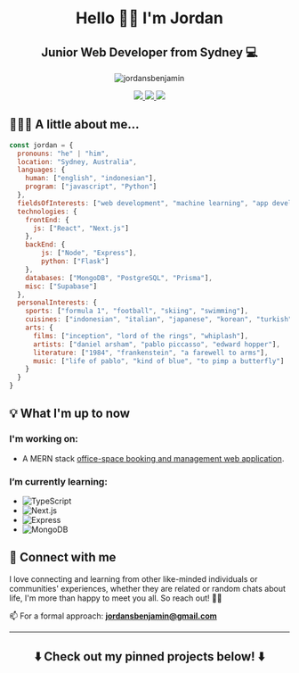 <h1 align="center">Hello 👋🏽 I'm Jordan</h1>
<h2 align="center">Junior Web Developer from Sydney 💻</h2>

<p align="center"> 
  <img src="https://komarev.com/ghpvc/?username=jordansbenjamin&label=Profile%20views&color=0e75b6&style=flat" alt="jordansbenjamin" />
</p>

<p align="center">
  <a href="https://www.linkedin.com/in/jordansb/">
    <img src="https://img.shields.io/badge/-jordansb-blue?style=flat-square&logo=Linkedin&logoColor=white&link=https://www.linkedin.com/in/jordansb/">
  </a>
  <a href="https://jordansbenjamin.com/">
    <img src="https://img.shields.io/badge/Website-46a2f1.svg?&style=flat-square&logo=Google-Chrome&logoColor=white&link=https://jordansbenjamin.com/">
  </a>
  <a>
    <img src="https://img.shields.io/github/followers/jordansbenjamin?label=Follow&style=social">
  </a>
  
  <!--
  <a href="https://twitter.com/intent/follow?screen_name=jordansbenjamin">
    <img src="https://img.shields.io/twitter/follow/jordansbenjamin?label=Follow">
  </a>
  -->
</p>

## 🧑🏽‍💻 A little about me...

```javascript
const jordan = {
  pronouns: "he" | "him",
  location: "Sydney, Australia",
  languages: {
    human: ["english", "indonesian"],
    program: ["javascript", "Python"]
  },
  fieldsOfInterests: ["web development", "machine learning", "app development" "UX/UI"],
  technologies: {
    frontEnd: {
      js: ["React", "Next.js"]
    },
    backEnd: {
        js: ["Node", "Express"],
        python: ["Flask"]
    },
    databases: ["MongoDB", "PostgreSQL", "Prisma"],
    misc: ["Supabase"]
  },
  personalInterests: {
    sports: ["formula 1", "football", "skiing", "swimming"],
    cuisines: ["indonesian", "italian", "japanese", "korean", "turkish"],
    arts: {
      films: ["inception", "lord of the rings", "whiplash"],
      artists: ["daniel arsham", "pablo piccasso", "edward hopper"],
      literature: ["1984", "frankenstein", "a farewell to arms"],
      music: ["life of pablo", "kind of blue", "to pimp a butterfly"]
    }
  }
}
```

## 💡 What I'm up to now

### I'm working on:
- A MERN stack [office-space booking and management web application](https://github.com/Space-Saver-Bookings).

### I’m currently learning: 
- ![TypeScript](https://img.shields.io/static/v1?style=for-the-badge&message=TypeScript&color=3178C6&logo=TypeScript&logoColor=FFFFFF&label=)
- ![Next.js](https://img.shields.io/static/v1?style=for-the-badge&message=Next.js&color=000000&logo=Next.js&logoColor=FFFFFF&label=)
- ![Express](https://img.shields.io/static/v1?style=for-the-badge&message=Express&color=000000&logo=Express&logoColor=FFFFFF&label=)
- ![MongoDB](https://img.shields.io/static/v1?style=for-the-badge&message=MongoDB&color=47A248&logo=MongoDB&logoColor=FFFFFF&label=)

## 📡 Connect with me

I love connecting and learning from other like-minded individuals or communities' experiences, whether they are related or random chats about life, I'm more than happy to meet you all. So reach out! ✌🏽

📫 For a formal approach: **jordansbenjamin@gmail.com**

---

<h2 align="center">⬇️ Check out my pinned projects below! ⬇️
</h2>

<!--
## 🛠️ Technologies & Tools I've used

### Front-end
![HTML5](https://img.shields.io/static/v1?style=for-the-badge&message=HTML5&color=E34F26&logo=HTML5&logoColor=FFFFFF&label=)
![CSS3](https://img.shields.io/static/v1?style=for-the-badge&message=CSS3&color=1572B6&logo=CSS3&logoColor=FFFFFF&label=)
![Sass](https://img.shields.io/static/v1?style=for-the-badge&message=Sass&color=CC6699&logo=Sass&logoColor=FFFFFF&label=)
![JavaScript](https://img.shields.io/static/v1?style=for-the-badge&message=JavaScript&color=222222&logo=JavaScript&logoColor=F7DF1E&label=)
![TypeScript](https://img.shields.io/static/v1?style=for-the-badge&message=TypeScript&color=3178C6&logo=TypeScript&logoColor=FFFFFF&label=)
![React](https://img.shields.io/static/v1?style=for-the-badge&message=React&color=222222&logo=React&logoColor=61DAFB&label=)
![Redux](https://img.shields.io/static/v1?style=for-the-badge&message=Redux&color=764ABC&logo=Redux&logoColor=FFFFFF&label=)

### Back-end
![Express](https://img.shields.io/static/v1?style=for-the-badge&message=Express&color=000000&logo=Express&logoColor=FFFFFF&label=)

### Databases

![MongoDB](https://img.shields.io/static/v1?style=for-the-badge&message=MongoDB&color=47A248&logo=MongoDB&logoColor=FFFFFF&label=)
-->

<!--
<p align="left">
<img src="https://raw.githubusercontent.com/devicons/devicon/master/icons/python/python-original-wordmark.svg" alt="python" width="45" height="45" />
<img src="https://raw.githubusercontent.com/devicons/devicon/master/icons/javascript/javascript-original.svg" alt="javascript" width="45" height="45" />
<img src="https://raw.githubusercontent.com/devicons/devicon/master/icons/react/react-original-wordmark.svg" alt="react" width="45" height="45" />
<img src="https://cdn.jsdelivr.net/gh/devicons/devicon/icons/html5/html5-original.svg" alt="html" width="45" height="45"/>
<img src="https://raw.githubusercontent.com/devicons/devicon/master/icons/css3/css3-original-wordmark.svg" alt="css3" width="45" height="45" />
<img src="https://raw.githubusercontent.com/devicons/devicon/master/icons/bootstrap/bootstrap-plain.svg" alt="bootstrap" width="45" height="45" />
<img src="https://raw.githubusercontent.com/devicons/devicon/master/icons/nodejs/nodejs-original-wordmark.svg" alt="nodejs" width="45" height="45" />
<img src="https://raw.githubusercontent.com/devicons/devicon/master/icons/mongodb/mongodb-original.svg" alt="mongodb" width="45" height="45" />
<img src="https://cdn.jsdelivr.net/gh/devicons/devicon/icons/git/git-original.svg" alt="git" width="45" height="45"/>
<img src="https://cdn.jsdelivr.net/gh/devicons/devicon/icons/bash/bash-original.svg" alt="bash" width="45" height="45"/>
<img src="https://cdn.jsdelivr.net/gh/devicons/devicon/icons/vscode/vscode-original.svg" alt="vscode" width="45" height="45"/>
<img src="https://cdn.jsdelivr.net/gh/devicons/devicon/icons/figma/figma-original.svg" alt="figma" width="45" height="45"/>
</p>
-->

<!--
<p align="left">
<img src="https://cdn.jsdelivr.net/gh/devicons/devicon/icons/vscode/vscode-original.svg" alt="vscode" width="45" height="45"/>
<img src="https://raw.githubusercontent.com/devicons/devicon/master/icons/python/python-original-wordmark.svg" alt="python" width="45" height="45" />
<img src="https://cdn.jsdelivr.net/gh/devicons/devicon/icons/cplusplus/cplusplus-original.svg" width="45" height="45"/>
<img src="https://raw.githubusercontent.com/devicons/devicon/master/icons/javascript/javascript-original.svg" alt="javascript" width="45" height="45" />
<img src="https://raw.githubusercontent.com/devicons/devicon/master/icons/react/react-original-wordmark.svg" alt="react" width="45" height="45" />
<img src="https://cdn.jsdelivr.net/gh/devicons/devicon/icons/vuejs/vuejs-original-wordmark.svg" alt="VueJS" width="45" height="45"/>
<img src="https://cdn.jsdelivr.net/gh/devicons/devicon/icons/html5/html5-original.svg" alt="html" width="45" height="45"/>
<img src="https://raw.githubusercontent.com/devicons/devicon/master/icons/bootstrap/bootstrap-plain.svg" alt="bootstrap" width="45" height="45" />
<img src="https://raw.githubusercontent.com/devicons/devicon/master/icons/css3/css3-original-wordmark.svg" alt="css3" width="45" height="45" />
<img src="https://raw.githubusercontent.com/devicons/devicon/master/icons/mongodb/mongodb-original.svg" alt="mongodb" width="45" height="45" />
<img src="https://raw.githubusercontent.com/devicons/devicon/master/icons/mysql/mysql-original-wordmark.svg" alt="mysql" width="45" height="45" />
<img src="https://raw.githubusercontent.com/devicons/devicon/master/icons/nodejs/nodejs-original-wordmark.svg" alt="nodejs" width="45" height="45" />
<img src="https://cdn.jsdelivr.net/gh/devicons/devicon/icons/php/php-original.svg" alt="php" width="45" height="45"/>
<img src="https://cdn.jsdelivr.net/gh/devicons/devicon/icons/laravel/laravel-plain-wordmark.svg" alt="Laravel" width="45" height="45"/>
<img src="https://cdn.jsdelivr.net/gh/devicons/devicon/icons/flutter/flutter-original.svg" alt="flutter" width="45" height="45"/>
<img src="https://cdn.jsdelivr.net/gh/devicons/devicon/icons/docker/docker-original.svg" alt="docker" width="45" height="45"/>
<img src="https://cdn.jsdelivr.net/gh/devicons/devicon/icons/kubernetes/kubernetes-plain.svg" alt="kubernetes" width="45" height="45"/>
<img src="https://cdn.jsdelivr.net/gh/devicons/devicon/icons/amazonwebservices/amazonwebservices-plain-wordmark.svg" width="45" height="45"/>
<img src="https://cdn.jsdelivr.net/gh/devicons/devicon/icons/linux/linux-original.svg" alt="linux" width="45" height="45"/>       
<img src="https://cdn.jsdelivr.net/gh/devicons/devicon/icons/git/git-original.svg" alt="git" width="45" height="45"/>
<img src="https://cdn.jsdelivr.net/gh/devicons/devicon/icons/bash/bash-original.svg" alt="bash" width="45" height="45"/>
<img src="https://cdn.jsdelivr.net/gh/devicons/devicon/icons/figma/figma-original.svg" alt="figma" width="45" height="45"/>   
</p>
-->
